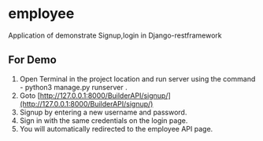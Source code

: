 # employee
Application of demonstrate Signup,login in Django-restframework

## For Demo
1. Open Terminal in the project location and run server using the command - python3 manage.py runserver .
2. Goto [http://127.0.0.1:8000/BuilderAPI/signup/](http://127.0.0.1:8000/BuilderAPI/signup/)
3. Signup by entering a new username and password.
4. Sign in with the same credentials on the login page.
5. You will automatically redirected to the employee API page.
